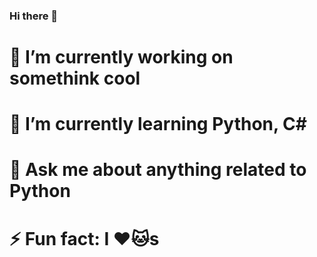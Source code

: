 ### Hi there 👋

# 🔭 I’m currently working on somethink cool
# 🌱 I’m currently learning Python, C#
# 💬 Ask me about anything related to Python
# ⚡ Fun fact: I ❤️🐱s


